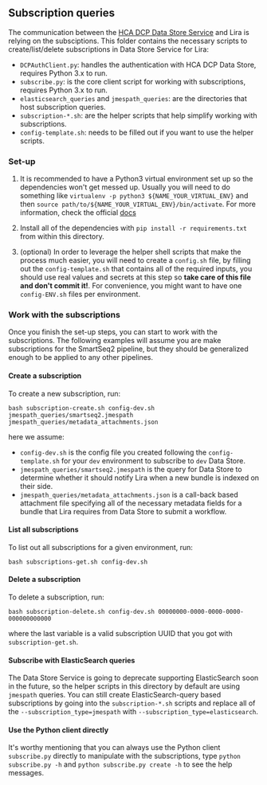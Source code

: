 ## Subscription queries

The communication between the [HCA DCP Data Store Service](https://github.com/HumanCellAtlas/data-store) and Lira is 
relying on the subsciptions. This folder contains the necessary scripts to create/list/delete subscriptions in Data Store
Service for Lira:

- `DCPAuthClient.py`: handles the authentication with HCA DCP Data Store, requires Python 3.x to run.
- `subscribe.py`: is the core client script for working with subscriptions, requires Python 3.x to run.
- `elasticsearch_queries` and `jmespath_queries`: are the directories that host subscription queries.
- `subscription-*.sh`: are the helper scripts that help simplify working with subscriptions.
- `config-template.sh`: needs to be filled out if you want to use the helper scripts.


### Set-up

1. It is recommended to have a Python3 virtual environment set up so the dependencies won't get messed up. Usually you will need to do something like `virtualenv -p python3 ${NAME_YOUR_VIRTUAL_ENV}` and then `source path/to/${NAME_YOUR_VIRTUAL_ENV}/bin/activate`. For more information, check the official [docs](https://virtualenv.pypa.io/en/latest/userguide/#usage)

2. Install all of the dependencies with `pip install -r requirements.txt` from within this directory.

3. (optional) In order to leverage the helper shell scripts that make the process much easier, you will need to create a `config.sh` file, by filling out the `config-template.sh` that contains all of the required inputs, you should use real values and secrets at this step so **take care of this file and don't commit it!**. For convenience, you might want to have one `config-ENV.sh` files per environment.


### Work with the subscriptions

Once you finish the set-up steps, you can start to work with the subscriptions. The following examples will assume you are make subscriptions for the SmartSeq2 pipeline, but they should be generalized enough to be applied to any other pipelines.

#### Create a subscription

To create a new subscription, run:

```shell
bash subscription-create.sh config-dev.sh jmespath_queries/smartseq2.jmespath jmespath_queries/metadata_attachments.json
``` 

here we assume:
- `config-dev.sh` is the config file you created following the `config-template.sh` for your `dev` environment to subscribe to `dev` Data Store.
- `jmespath_queries/smartseq2.jmespath` is the query for Data Store to determine whether it should notify Lira when a new bundle is indexed on their side.
- `jmespath_queries/metadata_attachments.json` is a call-back based attachment file specifying all of the necessary metadata fields for a bundle that Lira requires from Data Store to submit a workflow.

#### List all subscriptions

To list out all subscriptions for a given environment, run: 

```shell
bash subscriptions-get.sh config-dev.sh
```

#### Delete a subscription

To delete a subscription, run:

```shell
bash subscription-delete.sh config-dev.sh 00000000-0000-0000-0000-000000000000
```
where the last variable is a valid subscription UUID that you got with `subscription-get.sh`.

#### Subscribe with ElasticSearch queries

The Data Store Service is going to deprecate supporting ElasticSearch soon in the future, so the helper scripts in this directory by default are using `jmespath` queries. You can still create ElasticSearch-query based subscriptions by going into the `subscription-*.sh` scripts and replace all of the `--subscription_type=jmespath` with `--subscription_type=elasticsearch`.

#### Use the Python client directly

It's worthy mentioning that you can always use the Python client `subscribe.py` directly to manipulate with the subscriptions, type `python subscribe.py -h` and `python subscribe.py create -h` to see the help messages.

